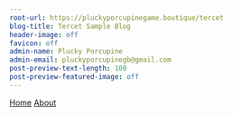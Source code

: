 ```yaml
---
root-url: https://pluckyporcupinegame.boutique/tercet
blog-title: Tercet Sample Blog
header-image: off
favicon: off
admin-name: Plucky Porcupine
admin-email: pluckyporcupinegb@gmail.com
post-preview-text-length: 100
post-preview-featured-image: off
---
```


[Home](homelink) [About](?page=pages/about.md)
